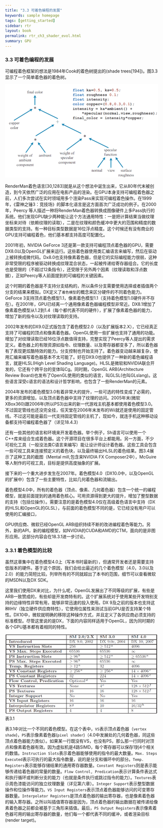 ```yaml
---
title: "3.3 可着色编程的发展"
keywords: sample homepage
tags: [getting_started]
sidebar: rtr
layout: book
permalink: rtr_ch3_shader_evol.html
summary: GPU
---
```


### 3.3 可着色编程的发展
可编程着色框架的想法是1984年Cook的着色树提出的(shade trees[194])。图3.3显示了一个简单着色器的着色树。

![图](/images/RTR3.03.03.png)

RenderMan着色语言[30,1283]就是从这个想法中诞生出来，它从80年代末被创造，到今天依然广泛的应用在电影产品的渲染。在GPU本身支持可编程着色器之前，人们多次尝试在实时领域用多个渲染Pass来实现可编程着色操作。在1999年，《雷神之锤3：竞技场》的脚本化语言是这方面首次广泛成功的例子。在2000年，Peercy 等人描述一种将RenderMan着色器转换成图像硬件上多Pass执行的系统。他们发现GPU缺少两种能让这个方法通用特性：一是把计算结果当做纹理坐标来对待（依赖纹理的读取），二是在纹理和颜色缓冲中更大的范围和精度的数据类型的支持。有一种目标类型数据是16位浮点精度。这个时候还有没有商业的GPU支持可编程着色，他们基本都支持高度可配置化。

2001年初，NVIDIA GeForce 3还是第一款支持可编程顶点着色器的GPU，需要DX8.0以及OpenGL扩展来运行。这些着色器使用类汇编语言来编写，然后在驱动上被转换成微代码。Dx8.0也支持像素着色器，但是它的实际编程能力很弱，这种非常受限的程序被驱动转换成纹理混合状态，一起被传递给寄存器组合。它的长度也是受限的（不超过12条指令），还受限于另外两个因素（纹理读取和浮点数据），正如Peercy等人前面提到的可编程的关键因素。

这个时期的着色器是不支持分支结构的，所以条件分支需要使用选择或者插值两个分支的结果来模拟。DX定义了`着色模型`的概念来区分硬件的不同着色能力。GeForce 3支持顶点着色模型1.1，像素着色模型1.1（支持着色模型1.0硬件并不存在）。在2001年，GPU已经离一个通用像素着色器编程模型非常近。DX8.1增加了像素着色模型从1.2到1.4（每个都代表不同的硬件），扩展了像素着色器的能力，增加了新的指令以及对纹理读取的支持。

2002年发布的DX9.0正式版包含了着色模型2.0（以及扩展版本2.X），它已经真正支持了可编程的顶点和像素着色器。OpenGL使用一些扩展也支持了通用的功能。增加了对纹理读取已经16位浮点数值得支持，完整实现了Peercy等人提出的需求定义。着色器上的有限资源如指令、纹理数量、以及寄存器都变多了，所以着色器有了表现更炫酷特效的能力。分支控制也开始支持了。着色器变动越来越复杂，使用汇编来编写着色器基本不太可能了。好在DX9.0也提供了一种新的着色编程语言，就是HLSL(High Level Shading Language)。HLSL是微软和NVIDIA联合开发的，它还有个跨平台的变体叫Cg。同时期，OpenGL ARB(Architecture Review Board)也发布了OpenGL使用的类似的语言，叫GLSL(也叫GLslang)。这些语言深受c语言的语法和设计哲学影响，也包含了一些RenderMan的元素。

2004年发布的着色模型3.0有着非常大的提升，一些可选的特性变成了必需的，更多的资源增加，以及顶点着色器中支持了纹理的访问。2005年末(微软XBox360)跟2006年(所以PS3)出来的新一代游戏主机基本都使用着色模型3.0。不过固定管线也还没完全挂，任天堂在2006年末发布的Wii就还是使用的固定管线。不过这可能是最后一代支持固定管线的主机了，现如今，就连手机这种移动设备都支持可编程着色器了（详见18.4.3）

还有一些其他的语言和环境来开发着色器。举个例子，Sh语言可以使用一个C++库来组合生成着色器。这个开源项目在很多平台上都能用。另一方面，不少可视化工具（一般没法类C语言来编写）能让设计师设计着色器。这些工具会包含一些可视工具来连接预定义的着色块，以及最终输出HLSL的着色结果。图3.4展示了这种工具的截图（Mental mill,包含来NVIDIA FX Composer2中），McGuire等人制作的可视工具，目标是提供高度抽象的扩展。

接下来的一个重大进步发生在2007年。着色模型4.0（DX10.0中，以及OpenGL的扩展中）包含了一些主要特性，比如几何着色器和流输出。

着色模型4.0中，所有的着色器（顶点、像素、几何着色器）包含一个统一的编程模型，就是前面提到的通用着色核心。可用资源得到更大的提升，增加了整型数据的支持（包括位操作）。需要注意的是着色模型4.0仅在高级着色语言中支持（DX的HLSL和OpenGL的GLSL），与前面的着色模型不同的是，它已经没有用户可以使用的汇编接口，

GPU供应商、微软已经OpenGL ARB组织持续不断的改进编程着色等能力。另外，新的API，新的编程模型，如NVIDIA的CUDA和AMD的CTM，面向的是非图形应用。这部分内容会在18.3.1进一步讨论。

### 3.3.1 着色模型的比较
虽然这章集中在着色模型4.0上（写本书时最新的），但通常开发者还是需要支持低版本的硬件。基于这个原因，我们会给出最近的几个着色模型（4.0，3.0以及2.0）的能力简短比较。列举所有的不同就超出了本书的范围，细节可以查看微软的MSDN以及DX SDK。

这里我们使用DX来对比，为什么呢，OpenGL发展出了不同等级的扩展，有些是ARB一致赞成的，有些却是开发商特有的。这个扩展系统对于使用某些开发特别支持的边缘特性非常有用，能够非常迅速的投入使用。DX
9及之前的版本也支持这种IHV（独立硬件供应商特性），它使用位属性来测试当前GPU是否支持某个特性。DX10中，微软就明确的移除这种操作方式，并且定义了各供应商必须支持的标准模型。尽管这里说的是DX，下面的内容同样适用于OpenGL，因为同时期的各个GPU基本都有着相同的特性。

![图](/images/RTR3.03.01t.png)
表3.1

表3.1中对比一个不同的着色模型。在这个表中，`VS`表示顶点着色器（`vertex shade`)，`PS`表示像素着色器(`pixel shader`)（4.0中发展处的几何着色器，同这些顶点着色器能力类似）。如果某一行既没有VS，也没有PS，那么那一行同时对顶点和像素着色器有效。因为虚拟机是4路SIMD，每个寄存器可以保存1到4个相关的数值。`Instruction Slots`表示着色器能够使用的指令的最大数量。`Max. Steps Executed`表示可执行的最大指令数量，说的是分支和循环中的部分。`Temp. Registers`表示能够存储结果的通用寄存器数量。`Constant Registers`则是表示能够传递给着色器的常量的数量。`Flow Control, Predication`表示计算条件表达式和执行循环或判断分支的能力（也就是条件执行或跳过指令的能力）。`Textures`表示周色漆能访问的独立纹理数量（详见第六章）。`Integer Support`表示整型数据操作和位操作等能力。`VS Input Registers`表示顶点着色器能够访问的可变寄存器数量。`Interpolator Registers`是顶点着色器的输出寄存器，也是像素着色器的输入寄存器。之所以叫插值寄存器是因为，顶点着色器的输出数据在被传递给像素着色器之前都会被基于三角形来插值。最后，`PS Output Registers`表示像素着色器可用的输出寄存器的数量，他们每一个都代表不同的缓冲，或者渲染目标(render target)。

